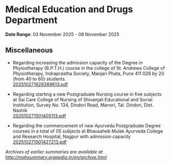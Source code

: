 # Medical Education and Drugs Department

**Date Range**: 03 November 2025 - 08 November 2025


## Miscellaneous
- Regarding increasing the admission capacity of the Degree in Physiotherapy (B.P.T.H.) course in the college of St. Andrews College of Physiotherapy, Indraprastha Society, Manjari Phata, Pune 411 028 by 20 (from 40 to 60) students.\
  [202510271628389613.pdf](https://gr.maharashtra.gov.in/Site/Upload/Government%20Resolutions/English/202510271628389613.pdf)

- Regarding starting a new Postgraduate Nursing course in five subjects at Sai Care College of Nursing of Shivanjali Educational and Social Institution, Survey No. 134, Dindori Road, Manori, Tal. Dindori, Dist. Nashik\
  [202510271501405113.pdf](https://gr.maharashtra.gov.in/Site/Upload/Government%20Resolutions/English/202510271501405113.pdf)

- Regarding the commencement of new Ayurveda Postgraduate Degree courses in a total of 05 subjects at Bhausaheb Mulak Ayurveda College and Research Hospital, Nagpur with admission capacity\
  [202510271501427213.pdf](https://gr.maharashtra.gov.in/Site/Upload/Government%20Resolutions/English/202510271501427213.pdf)


*Archives of earlier summaries are available at http://mahsummary.orgpedia.in/en/archive.html*